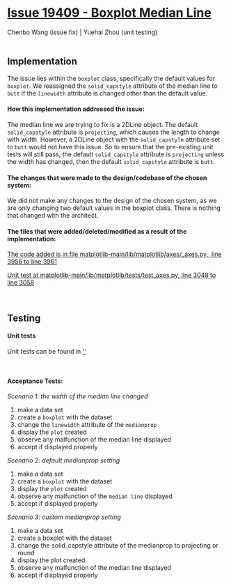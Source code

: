 # [Issue 19409 - Boxplot Median Line](https://github.com/matplotlib/matplotlib/issues/19409)
Chenbo Wang (issue fix) | Yuehai Zhou (unit testing)
<br /><br />

## **Implementation**
The issue lies within the `boxplot` class, specifically the default values for `boxplot`. We reassigned the `solid_capstyle` attribute of the median line to `butt` if the `linewidth` attribute is changed other than the default value.

#### How this implementation addressed the issue:
The median line we are trying to fix is a 2DLine object. The default `solid_capstyle` attribute is `projecting`, which causes the length to change with width. However, a 2DLine object with the `solid_capstyle` attribute set to `butt` would not have this issue. So to ensure that the pre-existing unit tests will still pass, the default `solid_capstyle` attribute is `projecting` unless the width has changed, then the default `solid_capstyle` attribute is `butt`.

#### The changes that were made to the design/codebase of the chosen system:
We did not make any changes to the design of the chosen system, as we are only changing two default values in the boxplot class. There is nothing that changed with the architect. 

#### The files that were added/deleted/modified as a result of the implementation:
[The code added is in file matplotlib-main/lib/matplotlib/axes/\_axes.py,  line 3956 to line 3961](https://github.com/sonnmi/d01w23-team-Visual-Learners/blob/4f76ce84b030509cf5b255dea19c4a8b69ce1320/matplotlib-main/lib/matplotlib/axes/_axes.py#L3956-L3960)

[Unit test at matplotlib-main/lib/matplotlib/tests/test_axes.py, line 3048 to line 3058](https://github.com/sonnmi/d01w23-team-Visual-Learners/blob/4f76ce84b030509cf5b255dea19c4a8b69ce1320/matplotlib-main/lib/matplotlib/tests/test_axes.py#L3048-L3058)

<br />

## **Testing**

#### **Unit tests**
Unit tests can be found in ['']()

<br />

#### **Acceptance Tests**:
*Scenario 1: the width of the median line changed*
1.  make a data set  
2.  create a `boxplot` with the dataset
3.  change the `linewidth` attribute of the `medianprop`
4.  display the `plot` created
5.  observe any malfunction of the median line displayed
6.  accept if displayed properly

*Scenario 2: default medianprop setting*
1.  make a data set
2.  create a `boxplot` with the dataset
3.  display the `plot` created
4.  observe any malfunction of the `median line` displayed
5.  accept if displayed properly

*Scenario 3: custom medianprop setting*
1.  make a data set
2.  create a boxplot with the dataset
3.  change the solid_capstyle attribute of the medianprop to projecting or round
4.  display the plot created
5.  observe any malfunction of the median line displayed
6.  accept if displayed properly
